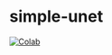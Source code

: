 # simple-unet

[![Colab](https://colab.research.google.com/assets/colab-badge.svg)](https://colab.research.google.com/github/lowe-lab-ucl/simple-unet/blob/main/unet.ipynb)
